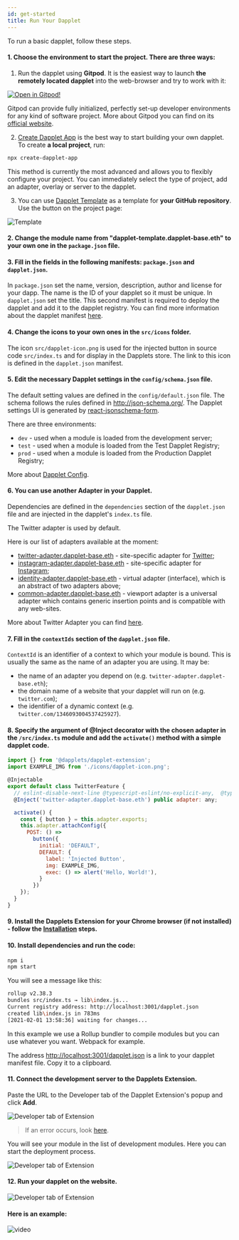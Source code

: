```yaml
---
id: get-started
title: Run Your Dapplet
---
```


To run a basic dapplet, follow these steps.

#### 1. Choose the environment to start the project. There are three ways:

1. Run the dapplet using **Gitpod**. It is the easiest way to launch **the remotely located dapplet** into the web-browser and try to work with it:

[![Open in Gitpod!](https://gitpod.io/button/open-in-gitpod.svg)](https://gitpod.io/#https://github.com/dapplets/dapplet-template)

Gitpod can provide fully initialized, perfectly set-up developer environments for any kind of software project. More about Gitpod you can find on its [official website](https://www.gitpod.io/).

2. [Create Dapplet App](https://www.npmjs.com/package/create-dapplet-app) is the best way to start building your own dapplet. To create **a local project**, run:

```bash
npx create-dapplet-app
```

This method is currently the most advanced and allows you to flexibly configure your project. You can immediately select the type of project, add an adapter, overlay or server to the dapplet.

3. You can use [Dapplet Template](https://github.com/dapplets/dapplet-template) as a template for **your GitHub repository**. Use the button on the project page:

![Template](/img/run_template.png)

#### 2. Change the module name from "dapplet-template.dapplet-base.eth" to your own one in the `package.json` file.

#### 3. Fill in the fields in the following manifests: `package.json` and `dapplet.json`.

In `package.json` set the name, version, description, author and license for your dapp.
The name is the ID of your dapplet so it must be unique.
In `dapplet.json` set the title.
This second manifest is required to deploy the dapplet and add it to the dapplet registry.
You can find more information about the dapplet manifest [here](/docs/manifest).

#### 4. Change the icons to your own ones in the `src/icons` folder.

The icon `src/dapplet-icon.png` is used for the injected button in source code `src/index.ts` and for display in the Dapplets store. The link to this icon is defined in the `dapplet.json` manifest.

#### 5. Edit the necessary Dapplet settings in the `config/schema.json` file.

The default setting values are defined in the `config/default.json` file.
The schema follows the rules defined in http://json-schema.org/.
The Dapplet settings UI is generated by [react-jsonschema-form](https://react-jsonschema-form.readthedocs.io/en/latest/usage/single/).

There are three environments:

- `dev` - used when a module is loaded from the development server;
- `test` - used when a module is loaded from the Test Dapplet Registry;
- `prod` - used when a module is loaded from the Production Dapplet Registry;

More about [Dapplet Config](/docs/config).

#### 6. You can use another Adapter in your Dapplet.

Dependencies are defined in the `dependencies` section of the `dapplet.json` file and are injected in the dapplet's `index.ts` file.

The Twitter adapter is used by default.

Here is our list of adapters available at the moment:

- [twitter-adapter.dapplet-base.eth](https://github.com/dapplets/dapplet-modules/tree/master/packages/twitter-adapter) - site-specific adapter for [Twitter](https://twitter.com);
- [instagram-adapter.dapplet-base.eth](https://github.com/dapplets/dapplet-modules/tree/master/packages/instagram-adapter) - site-specific adapter for [Instagram](https://instagram.com);
- [identity-adapter.dapplet-base.eth](https://github.com/dapplets/dapplet-modules/tree/master/packages/identity-adapter) - virtual adapter (interface), which is an abstract of two adapters above;
- [common-adapter.dapplet-base.eth](https://github.com/dapplets/dapplet-modules/tree/master/packages/common-adapter) - viewport adapter is a universal adapter which contains generic insertion points and is compatible with any web-sites.

More about Twitter Adapter you can find [here](/docs/adapters-docs-list).

#### 7. Fill in the `contextIds` section of the `dapplet.json` file.

`ContextId` is an identifier of a context to which your module is bound. This is usually the same as the name of an adapter you are using. It may be:

- the name of an adapter you depend on (e.g. `twitter-adapter.dapplet-base.eth`);
- the domain name of a website that your dapplet will run on (e.g. `twitter.com`);
- the identifier of a dynamic context (e.g. `twitter.com/1346093004537425927`).

#### 8. Specify the argument of @Inject decorator with the chosen adapter in the `/src/index.ts` module and add the `activate()` method with a simple dapplet code.

```js
import {} from '@dapplets/dapplet-extension';
import EXAMPLE_IMG from './icons/dapplet-icon.png';

@Injectable
export default class TwitterFeature {
  // eslint-disable-next-line @typescript-eslint/no-explicit-any,  @typescript-eslint/explicit-module-boundary-types
  @Inject('twitter-adapter.dapplet-base.eth') public adapter: any;

  activate() {
    const { button } = this.adapter.exports;
    this.adapter.attachConfig({
      POST: () =>
        button({
          initial: 'DEFAULT',
          DEFAULT: {
            label: 'Injected Button',
            img: EXAMPLE_IMG,
            exec: () => alert('Hello, World!'),
          }
        })
    });
  }
}
```

#### 9. Install the Dapplets Extension for your Chrome browser (if not installed) - follow the [Installation](/docs/installation) steps.

#### 10. Install dependencies and run the code:

```bash
npm i
npm start
```

You will see a message like this:

```bash
rollup v2.38.3
bundles src/index.ts → lib\index.js...
Current registry address: http://localhost:3001/dapplet.json
created lib\index.js in 783ms
[2021-02-01 13:58:36] waiting for changes...
```

In this example we use a Rollup bundler to compile modules but you can use whatever you want. Webpack for example.

The address [http://localhost:3001/dapplet.json](http://localhost:3001/dapplet.json) is a link to your dapplet manifest file. Copy it to a clipboard.

#### 11. Connect the development server to the Dapplets Extension.

Paste the URL to the Developer tab of the Dapplet Extension's popup and click **Add**.

![Developer tab of Extension](/img/gs_1.png)

> If an error occurs, look [here](/docs/publishing).

You will see your module in the list of development modules. Here you can start the deployment process.

![Developer tab of Extension](/img/gs_2.png)

#### 12. Run your dapplet on the website.

![Developer tab of Extension](/img/pub_10.png)

#### Here is an example:

![video](/video/get_start.gif)
